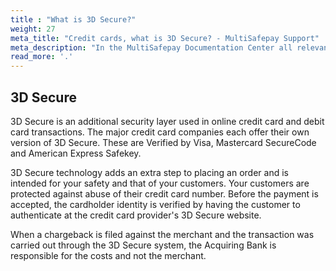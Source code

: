 ```yaml
---
title : "What is 3D Secure?"
weight: 27
meta_title: "Credit cards, what is 3D Secure? - MultiSafepay Support"
meta_description: "In the MultiSafepay Documentation Center all relevant information regarding our Plugins and API. As well as Support pages for Payment Method, Tools and General Questions. You can also find the contact details of our Support Team and Integration Team."
read_more: '.'
---
```

## 3D Secure
3D Secure is an additional security layer used in online credit card and debit card transactions. The major credit card companies each offer their own version of 3D Secure. These are Verified by Visa, Mastercard SecureCode and American Express Safekey.

3D Secure technology adds an extra step to placing an order and is intended for your safety and that of your customers. Your customers are protected against abuse of their credit card number. Before the payment is accepted, the cardholder identity is verified by having the customer to authenticate at the credit card provider's 3D Secure website.

When a chargeback is filed against the merchant and the transaction was carried out through the 3D Secure system, the Acquiring Bank is responsible for the costs and not the merchant.
